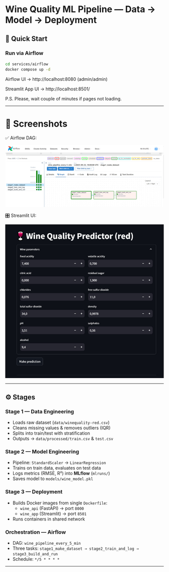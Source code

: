 # Wine Quality ML Pipeline — Data → Model → Deployment

## 🚀 Quick Start

### Run via Airflow
```bash
cd services/airflow
docker compose up -d
```
Airflow UI → http://localhost:8080 (admin/admin)

Streamlit App UI → http://localhost:8501/

P.S. Please, wait couple of minutes if pages not loading.

---
# 📸 Screenshots

✅ Airflow DAG:

![Airflow success](pipeline_example.jpg)

🎛️ Streamlit UI:

![Streamlit UI](app_ui.jpg)

---

## ⚙️ Stages

### Stage 1 — Data Engineering
- Loads raw dataset (`data/winequality-red.csv`)
- Cleans missing values & removes outliers (IQR)
- Splits into train/test with stratification
- Outputs → `data/processed/train.csv` & `test.csv`

### Stage 2 — Model Engineering
- Pipeline: `StandardScaler` → `LinearRegression`
- Trains on train data, evaluates on test data
- Logs metrics (RMSE, R²) into **MLflow** (`mlruns/`)
- Saves model to `models/wine_model.pkl`

### Stage 3 — Deployment
- Builds Docker images from single `Dockerfile`:
  - `wine_api` (FastAPI) → port `8000`
  - `wine_app` (Streamlit) → port `8501`
- Runs containers in shared network

### Orchestration — Airflow
- DAG: `wine_pipeline_every_5_min`
- Three tasks: `stage1_make_dataset → stage2_train_and_log → stage3_build_and_run`
- Schedule: `*/5 * * * *`

---
